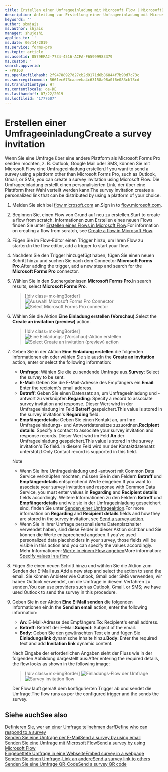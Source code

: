 ```yaml
---
title: Erstellen einer Umfrageeinladung mit Microsoft Flow | MicrosoftDocs
description: Anleitung zur Erstellung einer Umfrageeinladung mit Microsoft Flow.
keywords: ''
author: sbmjais
ms.author: shjais
manager: shujoshi
applies_to: ''
ms.date: 06/14/2019
ms.service: forms-pro
ms.topic: article
ms.assetid: 8579EFA2-7734-4516-ACFA-F65999983379
ms.custom: ''
search.appverid:
- FPR160
ms.openlocfilehash: 2f94788927d27cb2d9171d6b86844f7b90d7c73c
ms.sourcegitcommit: 5661ec673caaeeba4c63158a98a0f6e083cb73cd
ms.translationtype: HT
ms.contentlocale: de-DE
ms.lasthandoff: 07/22/2019
ms.locfileid: "1777607"
---
```

# <a name="create-a-survey-invitation"></a><span data-ttu-id="fb04d-103">Erstellen einer Umfrageeinladung</span><span class="sxs-lookup"><span data-stu-id="fb04d-103">Create a survey invitation</span></span>



<span data-ttu-id="fb04d-104">Wenn Sie eine Umfrage über eine andere Plattform als Microsoft Forms Pro senden möchten, z. B. Outlook, Google Mail oder SMS, können Sie mit Microsoft Flow eine Umfrageeinladung erstellen.</span><span class="sxs-lookup"><span data-stu-id="fb04d-104">If you want to send a survey using a platform other than Microsoft Forms Pro, such as Outlook, Gmail, or SMS, you can create a survey invitation using Microsoft Flow.</span></span> <span data-ttu-id="fb04d-105">Die Umfrageeinladung erstellt einen personalisierten Link, der über eine Plattform Ihrer Wahl verteilt werden kann.</span><span class="sxs-lookup"><span data-stu-id="fb04d-105">The survey invitation creates a personalized link that can be distributed by using a platform of your choice.</span></span>

1. <span data-ttu-id="fb04d-106">Melden Sie sich bei [flow.microsoft.com](https://flow.microsoft.com) an.</span><span class="sxs-lookup"><span data-stu-id="fb04d-106">Sign in to [flow.microsoft.com](https://flow.microsoft.com).</span></span>

2. <span data-ttu-id="fb04d-107">Beginnen Sie, einen Flow von Grund auf neu zu erstellen.</span><span class="sxs-lookup"><span data-stu-id="fb04d-107">Start to create a flow from scratch.</span></span> <span data-ttu-id="fb04d-108">Informationen zum Erstellen eines neuen Flows finden Sie unter [Erstellen eines Flows in Microsoft Flow](https://docs.microsoft.com/en-us/flow/get-started-logic-flow).</span><span class="sxs-lookup"><span data-stu-id="fb04d-108">For information on creating a flow from scratch, see [Create a flow in Microsoft Flow](https://docs.microsoft.com/en-us/flow/get-started-logic-flow).</span></span>

3. <span data-ttu-id="fb04d-109">Fügen Sie im Flow-Editor einen Trigger hinzu, um Ihren Flow zu starten.</span><span class="sxs-lookup"><span data-stu-id="fb04d-109">In the flow editor, add a trigger to start your flow.</span></span>

4. <span data-ttu-id="fb04d-110">Nachdem Sie den Trigger hinzugefügt haben, fügen Sie einen neuen Schritt hinzu und suchen Sie nach dem Connector **Microsoft Forms Pro**.</span><span class="sxs-lookup"><span data-stu-id="fb04d-110">After adding the trigger, add a new step and search for the **Microsoft Forms Pro** connector.</span></span>

5. <span data-ttu-id="fb04d-111">Wählen Sie in den Suchergebnissen **Microsoft Forms Pro**.</span><span class="sxs-lookup"><span data-stu-id="fb04d-111">In search results, select **Microsoft Forms Pro**.</span></span>

    > [!div class=mx-imgBorder]
    > <span data-ttu-id="fb04d-112">![Auswahl Microsoft Forms Pro Connector](media/search-connector.png "Auswahl Microsoft Forms Pro Connector")</span><span class="sxs-lookup"><span data-stu-id="fb04d-112">![Select Microsoft Forms Pro connector](media/search-connector.png "Select Microsoft Forms Pro connector")</span></span>  

6. <span data-ttu-id="fb04d-113">Wählen Sie die Aktion **Eine Einladung erstellen (Vorschau)**.</span><span class="sxs-lookup"><span data-stu-id="fb04d-113">Select the **Create an invitation (preview)** action.</span></span>

    > [!div class=mx-imgBorder]
    > <span data-ttu-id="fb04d-114">![Eine Einladungs-(Vorschau)-Aktion erstellen](media/select-flow-action.png "Eine Einladungs-(Vorschau)-Aktion erstellen")</span><span class="sxs-lookup"><span data-stu-id="fb04d-114">![Select Create an invitation (preview) action](media/select-flow-action.png "Select Create an invitation (preview) action")</span></span>  

7. <span data-ttu-id="fb04d-115">Geben Sie in der Aktion **Eine Einladung erstellen** die folgenden Informationen ein oder wählen Sie sie aus:</span><span class="sxs-lookup"><span data-stu-id="fb04d-115">In the **Create an invitation** action, enter or select the following information:</span></span>

    - <span data-ttu-id="fb04d-116">**Umfrage**: Wählen Sie die zu sendende Umfrage aus.</span><span class="sxs-lookup"><span data-stu-id="fb04d-116">**Survey**: Select the survey to be sent.</span></span>
    - <span data-ttu-id="fb04d-117">**E-Mail**: Geben Sie die E-Mail-Adresse des Empfängers ein.</span><span class="sxs-lookup"><span data-stu-id="fb04d-117">**Email**: Enter the recipient's email address.</span></span>
    - <span data-ttu-id="fb04d-118">**Betreff**: Geben Sie einen Datensatz an, um Umfrageeinladung und -antwort zu verknüpfen.</span><span class="sxs-lookup"><span data-stu-id="fb04d-118">**Regarding**: Specify a record to associate survey invitation and response.</span></span> <span data-ttu-id="fb04d-119">Dieser Wert wird in der Umfrageeinladung im Feld **Betreff** gespeichert.</span><span class="sxs-lookup"><span data-stu-id="fb04d-119">This value is stored in the survey invitation's **Regarding** field.</span></span>
    - <span data-ttu-id="fb04d-120">**Empfängerdetails**: Geben Sie einen Kontakt an, um Ihre Umfrageeinladungs- und Antwortdatensätze zuzuordnen.</span><span class="sxs-lookup"><span data-stu-id="fb04d-120">**Recipient details**: Specify a contact to associate your survey invitation and response records.</span></span> <span data-ttu-id="fb04d-121">Dieser Wert wird im Feld **An** der Umfrageeinladung gespeichert.</span><span class="sxs-lookup"><span data-stu-id="fb04d-121">This value is stored in the survey invitation's **To** field.</span></span> <span data-ttu-id="fb04d-122">In diesem Feld wird nur der Kontaktdatensatz unterstützt.</span><span class="sxs-lookup"><span data-stu-id="fb04d-122">Only Contact record is supported in this field.</span></span>

    > [!NOTE]
    > - <span data-ttu-id="fb04d-123">Wenn Sie Ihre Umfrageeinladung und -antwort mit Common Data Service verknüpfen möchten, müssen Sie in den Feldern **Betreff** und **Empfängerdetails** entsprechend Werte eingeben.</span><span class="sxs-lookup"><span data-stu-id="fb04d-123">If you want to associate your survey invitation and response with Common Data Service, you must enter values in **Regarding** and **Recipient details** fields accordingly.</span></span> <span data-ttu-id="fb04d-124">Weitere Informationen zu den Feldern **Betreff** und **Empfängerdetails** und wie sie in der Umfrageeinladung gespeichert sind, finden Sie unter [Senden einer Umfrageaktion](send-survey-microsoft-flow.md#send-a-survey-action).</span><span class="sxs-lookup"><span data-stu-id="fb04d-124">For more information on **Regarding** and **Recipient details** fields and how they are stored in the survey invitation, see [Send a survey action](send-survey-microsoft-flow.md#send-a-survey-action).</span></span>
    > - <span data-ttu-id="fb04d-125">Wenn Sie in Ihrer Umfrage personalisierte Datenplatzhalter verwendet haben, sind diese Felder in dieser Aktion sichtbar und Sie können die Werte entsprechend angeben.</span><span class="sxs-lookup"><span data-stu-id="fb04d-125">If you've used personalized data placeholders in your survey, those fields will be visible in this action and you can specify the values accordingly.</span></span> <span data-ttu-id="fb04d-126">Mehr Informationen: [Werte in einem Flow angeben](personalize-survey.md#specify-values-in-a-flow)</span><span class="sxs-lookup"><span data-stu-id="fb04d-126">More information: [Specify values in a flow](personalize-survey.md#specify-values-in-a-flow)</span></span>

8. <span data-ttu-id="fb04d-127">Fügen Sie einen neuen Schritt hinzu und wählen Sie die Aktion zum Senden der E-Mail aus.</span><span class="sxs-lookup"><span data-stu-id="fb04d-127">Add a new step and select the action to send the email.</span></span> <span data-ttu-id="fb04d-128">Sie können Anbieter wie Outlook, Gmail oder SMS verwenden; wir haben Outlook verwendet, um die Umfrage in diesem Verfahren zu senden.</span><span class="sxs-lookup"><span data-stu-id="fb04d-128">You can use providers such as Outlook, Gmail, or SMS; we have used Outlook to send the survey in this procedure.</span></span>

9. <span data-ttu-id="fb04d-129">Geben Sie in der Aktion **Eine E-Mail senden** die folgenden Informationen ein:</span><span class="sxs-lookup"><span data-stu-id="fb04d-129">In the **Send an email** action, enter the following information:</span></span> 

    - <span data-ttu-id="fb04d-130">**An**: E-Mail-Adresse des Empfängers.</span><span class="sxs-lookup"><span data-stu-id="fb04d-130">**To**: Recipient's email address.</span></span>
    - <span data-ttu-id="fb04d-131">**Betreff**: Betreff der E-Mail.</span><span class="sxs-lookup"><span data-stu-id="fb04d-131">**Subject**: Subject of the email.</span></span>
    - <span data-ttu-id="fb04d-132">**Body**: Geben Sie den gewünschten Text ein und fügen Sie **Einladungslink** dynamische Inhalte hinzu.</span><span class="sxs-lookup"><span data-stu-id="fb04d-132">**Body**: Enter the required text and add **Invitation link** dynamic content.</span></span>

    <span data-ttu-id="fb04d-133">Nach Eingabe der erforderlichen Angaben sieht der Fluss wie in der folgenden Abbildung dargestellt aus:</span><span class="sxs-lookup"><span data-stu-id="fb04d-133">After entering the required details, the flow looks as shown in the following image:</span></span>

    > [!div class=mx-imgBorder]
    > <span data-ttu-id="fb04d-134">![Einladungs-Flow der Umfrage](media/survey-invite-flow.png "Einladungs-Flow der Umfrage")</span><span class="sxs-lookup"><span data-stu-id="fb04d-134">![Survey invitation flow](media/survey-invite-flow.png "Survey invitation flow")</span></span>

    <span data-ttu-id="fb04d-135">Der Flow läuft gemäß dem konfigurierten Trigger ab und sendet die Umfrage.</span><span class="sxs-lookup"><span data-stu-id="fb04d-135">The flow runs as per the configured trigger and the sends the survey.</span></span>


## <a name="see-also"></a><span data-ttu-id="fb04d-136">Siehe auch</span><span class="sxs-lookup"><span data-stu-id="fb04d-136">See also</span></span>

[<span data-ttu-id="fb04d-137">Definieren Sie, wer an einer Umfrage teilnehmen darf</span><span class="sxs-lookup"><span data-stu-id="fb04d-137">Define who can respond to a survey</span></span>](invite-settings.md)<br>
[<span data-ttu-id="fb04d-138">Senden Sie eine Umfrage per E-Mail</span><span class="sxs-lookup"><span data-stu-id="fb04d-138">Send a survey by using email</span></span>](send-survey-email.md)<br>
[<span data-ttu-id="fb04d-139">Senden Sie eine Umfrage mit Microsoft Flow</span><span class="sxs-lookup"><span data-stu-id="fb04d-139">Send a survey by using Microsoft Flow</span></span>](send-survey-microsoft-flow.md)<br>
[<span data-ttu-id="fb04d-140">Eingebettete Umfrage in eine Webseite</span><span class="sxs-lookup"><span data-stu-id="fb04d-140">Embed survey in a webpage</span></span>](embed-web-page.md)<br>
[<span data-ttu-id="fb04d-141">Senden Sie einen Umfrage-Link an andere</span><span class="sxs-lookup"><span data-stu-id="fb04d-141">Send a survey link to others</span></span>](send-survey-link.md)<br>
[<span data-ttu-id="fb04d-142">Senden Sie eine Umfrage QR-Code</span><span class="sxs-lookup"><span data-stu-id="fb04d-142">Send a survey QR code</span></span>](send-survey-qrcode.md)


